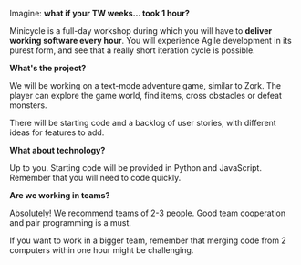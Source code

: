 Imagine: **what if your TW weeks... took 1 hour?**

Minicycle is a full-day workshop during which you will have to **deliver working software every hour**. You will experience Agile development in its purest form, and see that a really short iteration cycle is possible.

**What's the project?**

We will be working on a text-mode adventure game, similar to Zork. The player can explore the game world, find items, cross obstacles or defeat monsters.

There will be starting code and a backlog of user stories, with different ideas for features to add.

**What about technology?**

Up to you. Starting code will be provided in Python and JavaScript. Remember that you will need to code quickly.

**Are we working in teams?**

Absolutely! We recommend teams of 2-3 people. Good team cooperation and pair programming is a must.

If you want to work in a bigger team, remember that merging code from 2 computers within one hour might be challenging.
